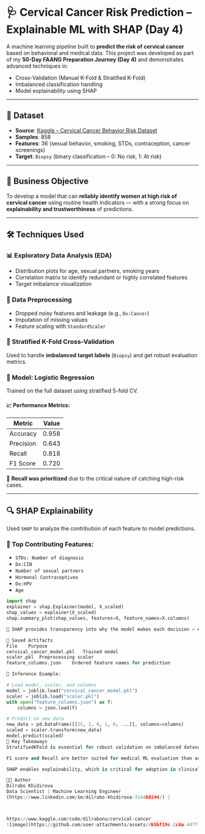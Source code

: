 # 🩺 Cervical Cancer Risk Prediction – Explainable ML with SHAP (Day 4)

A machine learning pipeline built to **predict the risk of cervical cancer** based on behavioral and medical data. This project was developed as part of my **50-Day FAANG Preparation Journey (Day 4)** and demonstrates advanced techniques in:
- Cross-Validation (Manual K-Fold & Stratified K-Fold)
- Imbalanced classification handling
- Model explainability using SHAP

---

## 📂 Dataset
- **Source**: [Kaggle – Cervical Cancer Behavior Risk Dataset](https://www.kaggle.com/datasets/fedesoriano/cervical-cancer-behavior-risk)
- **Samples**: 858
- **Features**: 36 (sexual behavior, smoking, STDs, contraception, cancer screenings)
- **Target**: `Biopsy` (binary classification – 0: No risk, 1: At risk)

---

## 🎯 Business Objective
To develop a model that can **reliably identify women at high risk of cervical cancer** using routine health indicators — with a strong focus on **explainability and trustworthiness** of predictions.

---

## 🛠️ Techniques Used

### 📊 Exploratory Data Analysis (EDA)
- Distribution plots for age, sexual partners, smoking years
- Correlation matrix to identify redundant or highly correlated features
- Target imbalance visualization

### 🧼 Data Preprocessing
- Dropped noisy features and leakage (e.g., `Dx:Cancer`)
- Imputation of missing values
- Feature scaling with `StandardScaler`

### 🔁 Stratified K-Fold Cross-Validation
Used to handle **imbalanced target labels** (`Biopsy`) and get robust evaluation metrics.

### 🤖 Model: Logistic Regression
Trained on the full dataset using stratified 5-fold CV.

#### 📈 Performance Metrics:
| Metric      | Value |
|-------------|--------|
| Accuracy     | 0.958 |
| Precision    | 0.643 |
| Recall       | 0.818 |
| F1 Score     | 0.720 |

📌 **Recall was prioritized** due to the critical nature of catching high-risk cases.

---

## 🔍 SHAP Explainability

Used `SHAP` to analyze the contribution of each feature to model predictions.

### 🧠 Top Contributing Features:
- `STDs: Number of diagnosis`
- `Dx:CIN`
- `Number of sexual partners`
- `Hormonal Contraceptives`
- `Dx:HPV`
- `Age`

```python
import shap
explainer = shap.Explainer(model, X_scaled)
shap_values = explainer(X_scaled)
shap.summary_plot(shap_values, features=X, feature_names=X.columns)

📌 SHAP provides transparency into why the model makes each decision — essential for medical AI.

💾 Saved Artifacts
File	Purpose
cervical_cancer_model.pkl	Trained model
scaler.pkl	Preprocessing scaler
feature_columns.json	Ordered feature names for prediction

🔄 Inference Example:

# Load model, scaler, and columns
model = joblib.load("cervical_cancer_model.pkl")
scaler = joblib.load("scaler.pkl")
with open("feature_columns.json") as f:
    columns = json.load(f)

# Predict on new data
new_data = pd.DataFrame([[25, 2, 0, 1, 0, ...]], columns=columns)
scaled = scaler.transform(new_data)
model.predict(scaled)
📌 Key Takeaways
StratifiedKFold is essential for robust validation on imbalanced datasets.

F1 score and Recall are better suited for medical ML evaluation than accuracy alone.

SHAP enables explainability, which is critical for adoption in clinical settings.

👩‍💻 Author
Dilrabo Khidirova
Data Scientist | Machine Learning Engineer
(https://www.linkedin.com/in/dilrabo-khidirova-3144b8244/) | 



https://www.kaggle.com/code/dilrabonu/cervical-cancer
![image](https://github.com/user-attachments/assets/4b5bf19c-2c6a-4477-b830-6db59dcfe6d5)

